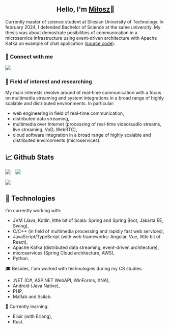<h2 align="center">
Hello, I'm <a href="https://miloszgilga.pl" target="_blank">Miłosz</a>👋
</h2>

Currently master of science student at Silesian University of Technology. In february 2024, I defended Bachelor of
Science at the same university. My thesis was about demostrate posibilities of communication in a microservice
infrastructure using event-driven architecture with Apache Kafka on example of chat application 
([source code](https://github.com/visphere)).

### 🤝 Connect with me
[![](https://img.shields.io/badge/linkedin-%230077B5.svg?style=for-the-badge&logo=linkedin&logoColor=white)](https://www.linkedin.com/in/miłosz-gilga-477201219/) &nbsp;

### 🔬 Field of interest and researching
My main interests revolve around of real-time communication with a focus on multimedia streaming and system integrations
in a broad range of highly scalable and distributed environments. In particular:

- web engineering in field of real-time communication,
- distributed data streaming,
- multimedia over Internet (processing of real-time video/audio streams, live streaming, VoD, WebRTC),
- cloud software integration in a broad range of highly scalable and distributed environments (microservices).

## 📈 Github Stats

![](http://github-profile-summary-cards.vercel.app/api/cards/most-commit-language?username=milosz08&theme=github_dark)
&nbsp;&nbsp;
![](https://streak-stats.demolab.com/?user=milosz08&theme=blueberry-duo)

![](http://github-profile-summary-cards.vercel.app/api/cards/profile-details?username=milosz08&theme=github_dark)

## 💎 Technologies
I'm currently working with:
- JVM (Java, Kotlin, little bit of Scala: Spring and Spring Boot, Jakarta EE, Swing),
- C/C++ (in field of multimedia processing and rapidly fast web services),
- JavaScript/TypeScript (with web frameworks: Angular, Vue, little bit of React),
- Apache Kafka (distributed data streaming, event-driven architecture),
- microservices (Spring Cloud architecture, AWS),
- Python.

🎓 Besides, I'am worked with technologies during my CS studies:
- .NET (C#, ASP.NET WebAPI, WinForms, XNA),
- Android (Java Native),
- PHP,
- Matlab and Scilab.

👀 Currently learning:
- Elixir (with Erlang),
- Rust.
